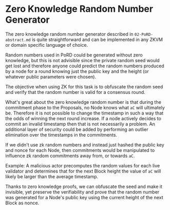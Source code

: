 # Zero Knowledge Random Number Generator

The zero knowledge random number generator described in `02-PoRD-abstract.md` is quite straightforward and can be implemented in any ZKVM or domain specific language of choice. 

Random numbers used in PoRD could be generated without zero knowledge, but this is not advisible since the private random seed would get lost and therefore anyone could predict the random numbers produced by a node for a round knowing just the public key and the height (or whatever public parameters were chosen).

The objective when using ZK for this task is to obfuscate the random seed and verify that the random number is valid for a consensus round.

What's great about the zero knowledge random number is that during the commitment phase to the Proposals, no Node knows what `aC` will ultimately be. Therefore it is not possible to change the timestamp in such a way that the odds of winning the next round increase. If a node actively decides to commit an invalid timestamp then that is not necessarily a problem. An additional layer of security could be added by performing an outlier elimination over the timestamps in the commitments.

If we didn't use zk random numbers and instead just hashed the public key and nonce for each Node, then commitments would be manipulated to influence zk random commitments away from, or towards `aC`. 

Example: A malicious actor precomputes the random values for each live validator and determines that for the next Block height the value of `aC` will likely be larger than the average timestamp.

Thanks to zero knowledge proofs, we can obfuscate the seed and make it invisible, yet preserve the verifiability and prove that the random number was generated for a Node's public key using the current height of the next Block as nonce.


